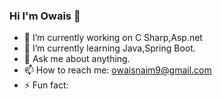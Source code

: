 ### Hi I'm Owais 👋

- 🔭 I’m currently working on C Sharp,Asp.net
- 🌱 I’m currently learning Java,Spring Boot.
- 💬 Ask me about anything.
- 📫 How to reach me: owaisnaim9@gmail.com
- ⚡ Fun fact: 
